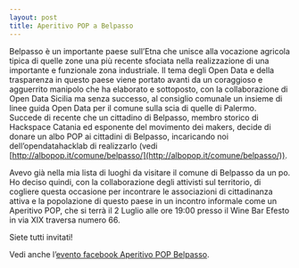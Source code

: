 ```yaml
---
layout: post
title: Aperitivo POP a Belpasso
---
```

Belpasso è un importante paese sull’Etna che unisce alla vocazione agricola tipica di quelle zone una più recente sfociata nella realizzazione di una importante e funzionale zona industriale. Il tema degli Open Data e della trasparenza in questo paese viene portato avanti da un coraggioso e agguerrito manipolo che ha elaborato e sottoposto, con la collaborazione di Open Data Sicilia ma senza successo, al consiglio comunale un insieme di linee guida Open Data per il comune sulla scia di quelle di Palermo. Succede di recente che un cittadino di Belpasso, membro storico di Hackspace Catania ed esponente del movimento dei makers, decide di donare un albo POP ai cittadini di Belpasso, incaricando noi dell’opendatahacklab di realizzarlo (vedi [http://albopop.it/comune/belpasso/](http://albopop.it/comune/belpasso/)).

Avevo già nella mia lista di luoghi da visitare il comune di Belpasso da un po. Ho deciso quindi, con la collaborazione degli attivisti sul territorio, di cogliere questa occasione per incontrare le associazioni di cittadinanza attiva e la popolazione di questo paese in un incontro informale come un Aperitivo POP, che si terrà il 2 Luglio alle ore 19:00 presso il Wine Bar Efesto in via XIX traversa numero 66.

Siete tutti invitati!

Vedi anche l’[evento facebook Aperitivo POP Belpasso](https://www.facebook.com/profile.php?id=602434039925008).